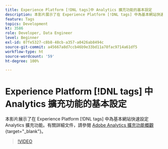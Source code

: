 ```yaml
---
title: Experience Platform [!DNL tags]中 Analytics 擴充功能的基本設定
description: 本影片展示了在 Experience Platform [!DNL tags] 中為基本網站快速設定 Analytics 擴充功能。
feature: Tags
topics: Development
kt: 3586
role: Developer, Data Engineer
level: Beginner
exl-id: 07fe5327-c8b8-48cb-a357-a0426ab8494c
source-git-commit: a45667a8d7ccb46b9e33bd11a78fac9714a61df5
workflow-type: ht
source-wordcount: '59'
ht-degree: 100%

---
```


# Experience Platform [!DNL tags] 中 Analytics 擴充功能的基本設定

本影片展示了在 Experience Platform [!DNL tags] 中為基本網站快速設定 Analytics 擴充功能。有關詳細文件，請參閱 [Adobe Analytics 擴充功能概觀](https://experienceleague.adobe.com/docs/experience-platform/tags/extensions/client/analytics/overview.html?lang=zh-Hant){target="_blank"}。

>[!VIDEO](https://video.tv.adobe.com/v/28751/?quality=12&learn=on)
